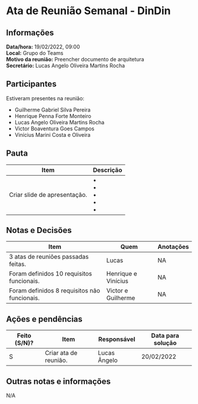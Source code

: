# Ata de Reunião Semanal - DinDin

## Informações
**Data/hora:** 19/02/2022, 09:00  
**Local:** Grupo do Teams  
**Motivo da reunião:** Preencher documento de arquitetura  
**Secretário:** Lucas Angelo Oliveira Martins Rocha

## Participantes
Estiveram presentes na reunião:
- Guilherme Gabriel Silva Pereira
- Henrique Penna Forte Monteiro
- Lucas Angelo Oliveira Martins Rocha
- Victor Boaventura Goes Campos
- Vinícius Marini Costa e Oliveira

## Pauta

Item | Descrição
---- | ----
Criar slide de apresentação. | • <br>• <br>• <br>• <br>• 

## Notas e Decisões
Item | Quem | Anotações |
---- | ---- | ---- |
3 atas de reuniões passadas feitas. | Lucas | NA |
Foram definidos 10 requisitos funcionais. | Henrique e Vinícius | NA |
Foram definidos 8 requisitos não funcionais. | Victor e Guilherme | NA |


## Ações e pendências
| Feito (S/N)? | Item | Responsável | Data para solução |
| ---- | ---- | ---- | ---- |
| S | Criar ata de reunião. | Lucas Ângelo | 20/02/2022 |

## Outras notas e informações
N/A

